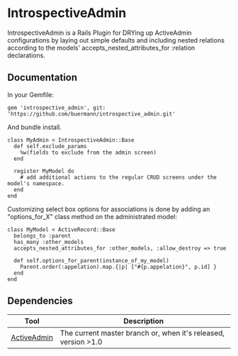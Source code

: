 # IntrospectiveAdmin

IntrospectiveAdmin is a Rails Plugin for DRYing up ActiveAdmin configurations by
laying out simple defaults and including nested relations according to the models'
accepts_nested_attributes_for :relation declarations.

## Documentation

In your Gemfile:

```
gem 'introspective_admin', git: 'https://github.com/buermann/introspective_admin.git'
```

And bundle install.

```
class MyAdmin < IntrospectiveAdmin::Base
  def self.exclude_params
    %w(fields to exclude from the admin screen)
  end
  
  register MyModel do
    # add additional actions to the regular CRUD screens under the model's namespace. 
  end
end
```

Customizing select box options for associations is done by adding an 
"options_for_X" class method on the administrated model:

```
class MyModel < ActiveRecord::Base
  belongs_to :parent
  has_many :other_models
  accepts_nested_attributes_for :other_models, :allow_destroy => true

  def self.options_for_parent(instance_of_my_model)
    Parent.order(:appelation).map.{|p| ["#{p.appelation}", p.id] } 
  end
end
```

## Dependencies

Tool                  | Description
--------------------- | -----------
[ActiveAdmin]         | The current master branch or, when it's released, version >1.0

[ActiveAdmin]: https://github.com/activeadmin


